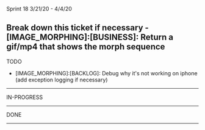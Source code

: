 Sprint 18 3/21/20 - 4/4/20

Break down this ticket if necessary
	- [IMAGE_MORPHING]:[BUSINESS]: Return a gif/mp4 that shows the morph sequence
------------------------------------
TODO
- [IMAGE_MORPHING]:[BACKLOG]: Debug why it's not working on iphone (add exception logging if necessary)
------------------------------------
IN-PROGRESS

------------------------------------
DONE

------------------------------------
